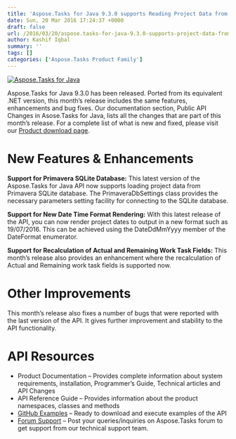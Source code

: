 ```yaml
---
title: 'Aspose.Tasks for Java 9.3.0 supports Reading Project Data from Primavera SQLite Database'
date: Sun, 20 Mar 2016 17:24:37 +0000
draft: false
url: /2016/03/20/aspose.tasks-for-java-9.3.0-supports-project-data-from-primavera-sqlite-database/
author: Kashif Iqbal
summary: ''
tags: []
categories: ['Aspose.Tasks Product Family']
---
```


[![][1]](http://www.aspose.com/java/project-management-component.aspx)

Aspose.Tasks for Java 9.3.0 has been released. Ported from its equivalent .NET version, this month’s release includes the same features, enhancements and bug fixes. Our documentation section, Public API Changes in Asose.Tasks for Java, lists all the changes that are part of this month’s release. For a complete list of what is new and fixed, please visit our [Product download page][2].

# New Features & Enhancements

**Support for Primavera SQLite Database:** This latest version of the Aspose.Tasks for Java API now supports loading project data from Primavera SQLite database. The PrimaveraDbSettings class provides the necessary parameters setting facility for connecting to the SQLite database.

**Support for New Date Time Format Rendering:** With this latest release of the API, you can now render project dates to output in a new format such as 19/07/2016. This can be achieved using the DateDdMmYyyy member of the DateFormat enumerator.

**Support for Recalculation of Actual and Remaining Work Task Fields:** This month’s release also provides an enhancement where the recalculation of Actual and Remaining work task fields is supported now.

# Other Improvements

This month’s release also fixes a number of bugs that were reported with the last version of the API. It gives further improvement and stability to the API functionality.

# API Resources

*   Product Documentation – Provides complete information about system requirements, installation, Programmer’s Guide, Technical articles and API Changes
*   API Reference Guide – Provides information about the product namespaces, classes and methods
*   [GitHub Examples][3] – Ready to download and execute examples of the API
*   [Forum Support][4] – Post your queries/inquiries on Aspose.Tasks forum to get support from our technical support team.




[1]: https://blog.aspose.com/wp-content/uploads/sites/2/2016/03/Aspose.Tasks-for-Java.png "Aspose.Tasks for Java"
[2]: http://www.aspose.com/community/files/72/java-components/aspose.tasks-for-java/default.aspx
[3]: https://github.com/asposetasks/Aspose_TASKS_Java
[4]: https://forum.aspose.com/c/tasks




